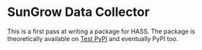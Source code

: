 # SunGrow Data Collector

This is a first pass at writing a package for HASS. The package is theoretically available on [Test PyPI](https://test.pypi.org/project/SunGrowDataCollector/) and eventually PyPI too.